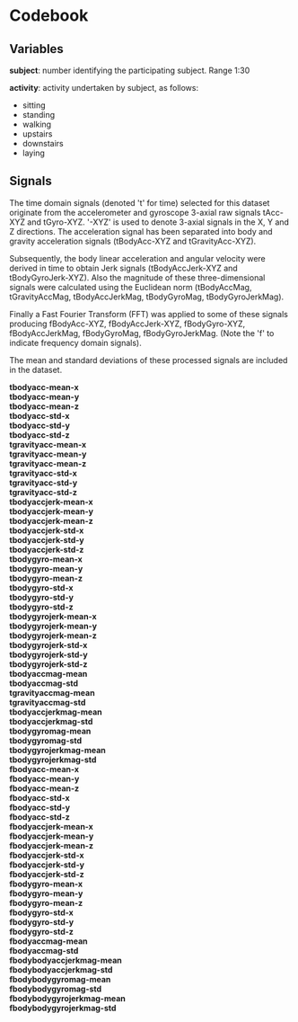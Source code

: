 # Codebook
## Variables

**subject**: number identifying the participating subject. Range 1:30  

**activity**: activity undertaken by subject, as follows:  
* sitting
* standing
* walking
* upstairs
* downstairs
* laying

## Signals
The time domain signals (denoted 't' for time) selected for this dataset originate from the accelerometer and gyroscope 3-axial raw signals tAcc-XYZ and tGyro-XYZ. '-XYZ' is used to denote 3-axial signals in the X, Y and Z directions. The acceleration signal has been separated into body and gravity acceleration signals (tBodyAcc-XYZ and tGravityAcc-XYZ).  

Subsequently, the body linear acceleration and angular velocity were derived in time to obtain Jerk signals (tBodyAccJerk-XYZ and tBodyGyroJerk-XYZ). Also the magnitude of these three-dimensional signals were calculated using the Euclidean norm (tBodyAccMag, tGravityAccMag, tBodyAccJerkMag, tBodyGyroMag, tBodyGyroJerkMag).  

Finally a Fast Fourier Transform (FFT) was applied to some of these signals producing fBodyAcc-XYZ, fBodyAccJerk-XYZ, fBodyGyro-XYZ, fBodyAccJerkMag, fBodyGyroMag, fBodyGyroJerkMag. (Note the 'f' to indicate frequency domain signals).  

The mean and standard deviations of these processed signals are included in the dataset.   

**tbodyacc-mean-x  
tbodyacc-mean-y  
tbodyacc-mean-z  
tbodyacc-std-x  
tbodyacc-std-y  
tbodyacc-std-z  
tgravityacc-mean-x  
tgravityacc-mean-y  
tgravityacc-mean-z  
tgravityacc-std-x  
tgravityacc-std-y  
tgravityacc-std-z  
tbodyaccjerk-mean-x  
tbodyaccjerk-mean-y  
tbodyaccjerk-mean-z  
tbodyaccjerk-std-x  
tbodyaccjerk-std-y  
tbodyaccjerk-std-z  
tbodygyro-mean-x  
tbodygyro-mean-y  
tbodygyro-mean-z  
tbodygyro-std-x  
tbodygyro-std-y  
tbodygyro-std-z  
tbodygyrojerk-mean-x   
tbodygyrojerk-mean-y   
tbodygyrojerk-mean-z   
tbodygyrojerk-std-x   
tbodygyrojerk-std-y   
tbodygyrojerk-std-z    
tbodyaccmag-mean   
tbodyaccmag-std   
tgravityaccmag-mean  
tgravityaccmag-std  
tbodyaccjerkmag-mean  
tbodyaccjerkmag-std  
tbodygyromag-mean  
tbodygyromag-std  
tbodygyrojerkmag-mean  
tbodygyrojerkmag-std  
fbodyacc-mean-x  
fbodyacc-mean-y  
fbodyacc-mean-z  
fbodyacc-std-x  
fbodyacc-std-y  
fbodyacc-std-z  
fbodyaccjerk-mean-x  
fbodyaccjerk-mean-y  
fbodyaccjerk-mean-z  
fbodyaccjerk-std-x  
fbodyaccjerk-std-y  
fbodyaccjerk-std-z  
fbodygyro-mean-x  
fbodygyro-mean-y  
fbodygyro-mean-z  
fbodygyro-std-x  
fbodygyro-std-y  
fbodygyro-std-z  
fbodyaccmag-mean  
fbodyaccmag-std  
fbodybodyaccjerkmag-mean  
fbodybodyaccjerkmag-std  
fbodybodygyromag-mean  
fbodybodygyromag-std  
fbodybodygyrojerkmag-mean  
fbodybodygyrojerkmag-std**
